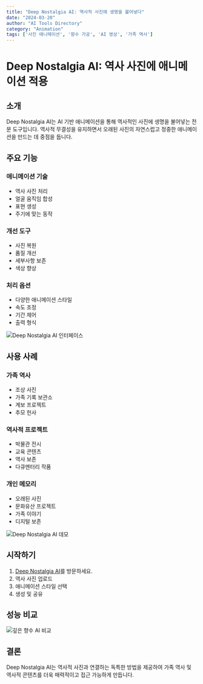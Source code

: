 ```yaml
---
title: "Deep Nostalgia AI: 역사적 사진에 생명을 불어넣다"
date: "2024-03-20"
author: "AI Tools Directory"
category: "Animation"
tags: ['사진 애니메이션', '향수 가공', 'AI 영상', '가족 역사']
---
```

# Deep Nostalgia AI: 역사 사진에 애니메이션 적용

## 소개

Deep Nostalgia AI는 AI 기반 애니메이션을 통해 역사적인 사진에 생명을 불어넣는 전문 도구입니다. 역사적 무결성을 유지하면서 오래된 사진의 자연스럽고 정중한 애니메이션을 만드는 데 중점을 둡니다.

## 주요 기능

### 애니메이션 기술
- 역사 사진 처리
- 얼굴 움직임 합성
- 표현 생성
- 주기에 맞는 동작

### 개선 도구
- 사진 복원
- 품질 개선
- 세부사항 보존
- 색상 향상

### 처리 옵션
- 다양한 애니메이션 스타일
- 속도 조정
- 기간 제어
- 출력 형식

![Deep Nostalgia AI 인터페이스](/imgs/deep-nostalgia-ai/interface.jpg)

## 사용 사례

### 가족 역사
- 조상 사진
- 가족 기록 보관소
- 계보 프로젝트
- 추모 헌사

### 역사적 프로젝트
- 박물관 전시
- 교육 콘텐츠
- 역사 보존
- 다큐멘터리 작품

### 개인 메모리
- 오래된 사진
- 문화유산 프로젝트
- 가족 이야기
- 디지털 보존

![Deep Nostalgia AI 데모](/imgs/deep-nostalgia-ai/demo.jpg)

## 시작하기

1. [Deep Nostalgia AI](https://deep-nostalgia-ai.com)를 방문하세요.
2. 역사 사진 업로드
3. 애니메이션 스타일 선택
4. 생성 및 공유

## 성능 비교

![깊은 향수 AI 비교](/imgs/deep-nostalgia-ai/comparison.jpg)

## 결론

Deep Nostalgia AI는 역사적 사진과 연결하는 독특한 방법을 제공하여 가족 역사 및 역사적 콘텐츠를 더욱 매력적이고 접근 가능하게 만듭니다.